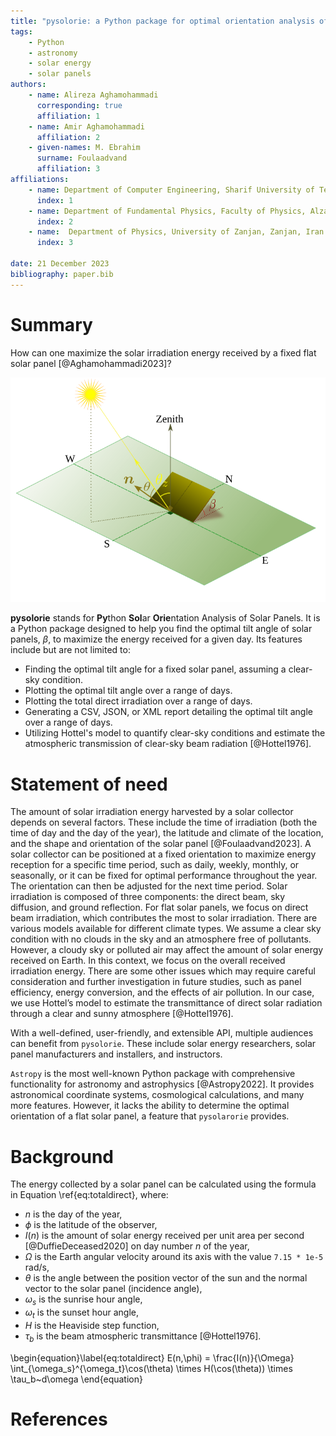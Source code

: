 ```yaml
---
title: "pysolorie: a Python package for optimal orientation analysis of solar panels"
tags:
    - Python
    - astronomy
    - solar energy
    - solar panels
authors:
    - name: Alireza Aghamohammadi
      corresponding: true
      affiliation: 1
    - name: Amir Aghamohammadi
      affiliation: 2
    - given-names: M. Ebrahim
      surname: Foulaadvand
      affiliation: 3
affiliations:
    - name: Department of Computer Engineering, Sharif University of Technology, Tehran, Iran
      index: 1
    - name: Department of Fundamental Physics, Faculty of Physics, Alzahra University, Tehran, Iran
      index: 2
    - name:  Department of Physics, University of Zanjan, Zanjan, Iran
      index: 3

date: 21 December 2023
bibliography: paper.bib
---
```


# Summary
How can one maximize the solar irradiation energy received by a fixed flat solar panel [@Aghamohammadi2023]?

![Orientational angles of a flat solar panel.\label{fig:opt}](solarpanel.svg)

**pysolorie** stands for **Py**thon **Sol**ar **Orie**ntation Analysis of Solar Panels. It is a Python package designed to help you find the optimal tilt angle of solar panels, $\beta$, to maximize the energy received for a given day. Its features include but are not limited to:

- Finding the optimal tilt angle for a fixed solar panel, assuming a clear-sky condition.
- Plotting the optimal tilt angle over a range of days.
- Plotting the total direct irradiation over a range of days.
- Generating a CSV, JSON, or XML report detailing the optimal tilt angle over a range of days.
- Utilizing Hottel's model to quantify clear-sky conditions and estimate the atmospheric transmission of clear-sky beam radiation [@Hottel1976].


# Statement of need
The amount of solar irradiation energy harvested by a solar collector depends on several factors. These include the time of irradiation (both the time of day and the day of the year), the latitude and climate of the location, and the shape and orientation of the solar panel [@Foulaadvand2023].
A solar collector can be positioned at a fixed orientation to maximize energy reception for a specific time period, such as daily, weekly, monthly, or seasonally, or it can be fixed for optimal performance throughout the year. The orientation can then be adjusted for the next time period.
Solar irradiation is composed of three components: the direct beam, sky diffusion, and ground reflection. For flat solar panels, we focus on direct beam irradiation, which contributes the most to solar irradiation. There are various models available for different climate types. We assume a clear sky condition with no clouds in the sky and an atmosphere free of pollutants. However, a cloudy sky or polluted air may affect the amount of solar energy received on Earth. In this context, we focus on the overall received irradiation energy. There are some other issues which may require careful consideration and further investigation in future studies, such as panel efficiency, energy conversion, and the effects of air pollution.
 In our case, we use Hottel’s model to estimate the transmittance of direct solar radiation through a clear and sunny atmosphere [@Hottel1976].

 With a well-defined, user-friendly, and extensible API, multiple audiences can benefit from `pysolorie`. These include solar energy researchers, solar panel manufacturers and installers, and instructors.

`Astropy` is the most well-known Python package with comprehensive functionality for astronomy and astrophysics [@Astropy2022]. It provides astronomical coordinate systems, cosmological calculations, and many more features. However, it lacks the ability to determine the optimal orientation of a flat solar panel, a feature that `pysolarorie` provides.



# Background
The energy collected by a solar panel can be calculated using the formula in Equation \ref{eq:totaldirect}, where:

- $n$ is the day of the year,
- $\phi$ is the latitude of the observer,
- $I(n)$ is the amount of solar energy received per unit area per second [@DuffieDeceased2020]  on day number $n$ of the year,
- $\Omega$ is the Earth angular velocity around its axis with the value `7.15 * 1e-5` rad/s,
- $\theta$ is the angle between the position vector of the sun and the normal vector to the solar panel (incidence angle),
- $\omega_s$ is the sunrise hour angle,
- $\omega_t$ is the sunset hour angle,
- $H$ is the Heaviside step function,
- $\tau_b$ is the beam atmospheric transmittance [@Hottel1976].

\begin{equation}\label{eq:totaldirect}
E(n,\phi) = \frac{I(n)}{\Omega} \int_{\omega_s}^{\omega_t}\cos(\theta) \times H(\cos(\theta)) \times \tau_b~d\omega
\end{equation}




# References
